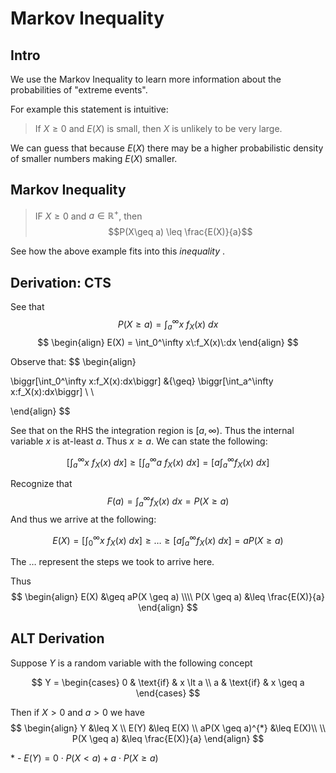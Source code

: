 # Markov Inequality

## Intro
We use the Markov Inequality to learn more information about the probabilities of "extreme events".

For example this statement is intuitive: 
> If $X \geq 0$ and $E(X)$ is small, then $X$ is unlikely to be very large.

We can guess that because $E(X)$ there may be a higher probabilistic density of smaller numbers making $E(X)$ smaller.

## Markov Inequality
> IF $X \geq 0$ and $a\in\mathbb{R}^+$, then 
> $$P(X\geq a) \leq \frac{E(X)}{a}$$

See how the above example fits into this *inequality* .

## Derivation: CTS
See that 
$$
P(X \geq a) = \int_a^\infty x\:f_X(x)\:dx
$$
$$
\begin{align}
	E(X) = \int_0^\infty x\:f_X(x)\:dx
\end{align}
$$

Observe that:
$$
\begin{align}

\biggr[\int_0^\infty x\:f_X(x)\:dx\biggr] &{\geq} \biggr[\int_a^\infty x\:f_X(x)\:dx\biggr] \\ \\

\end{align}
$$

See that on the RHS the integration region is $[a, \infty)$. Thus the internal variable $x$ is at-least $a$. Thus $x \geq a$. We can state the following:

$$
\biggr[\int_a^\infty x\:f_X(x)\:dx\biggr] \geq \biggr[\int_a^\infty a\:f_X(x)\:dx\biggr] = \biggr[a\int_a^\infty f_X(x)\:dx\biggr] 
$$

Recognize that 
$$
F(a) = \int_a^\infty f_X(x)\:dx = P(X\geq a)
$$
And thus we arrive at the following:

$$
E(X) = \biggr[\int_0^\infty x\:f_X(x)\:dx\biggr] \geq \dotso \geq  \biggr[a\int_a^\infty f_X(x)\:dx\biggr] = aP(X \geq a)
$$

The $\dotso$ represent the steps we took to arrive here.

Thus
$$
\begin{align}
	E(X) &\geq aP(X \geq a)
	\\\\
	P(X \geq a) &\leq \frac{E(X)}{a}
\end{align}
$$

## ALT Derivation
Suppose $Y$ is a random variable with the following concept

$$
Y = 
\begin{cases}
	0 & \text{if} & x \lt a \\
	a & \text{if} & x \geq a
\end{cases}
$$

Then  if $X \gt 0$ and $a \gt 0$ we have
$$
\begin{align}
	Y &\leq X \\
	E(Y) &\leq E(X) \\
	aP(X \geq a)^{*} &\leq E(X)\\ \\
	P(X \geq a) &\leq \frac{E(X)}{a}
\end{align}
$$

\* - $E(Y) = 0\cdot P(X \lt a) + a\cdot P(X \geq a)$